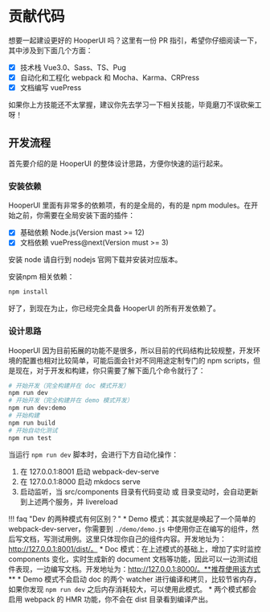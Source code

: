 # 贡献代码

想要一起建设更好的 HooperUI 吗？这里有一份 PR 指引，希望你仔细阅读一下，其中涉及到下面几个方面：

* [x] 技术栈 Vue3.0、Sass、TS、Pug
* [x] 自动化和工程化 webpack 和 Mocha、Karma、CRPress
* [x] 文档编写 vuePress

如果你上方技能还不太掌握，建议你先去学习一下相关技能，毕竟磨刀不误砍柴工呀！

## 开发流程

首先要介绍的是 HooperUI 的整体设计思路，方便你快速的运行起来。

### 安装依赖

HooperUI 里面有非常多的依赖项，有的是全局的，有的是 npm modules。在开始之前，你需要在全局安装下面的插件：

* [x] 基础依赖 Node.js(Version mast >= 12)
* [x] 文档依赖 vuePress@next(Version must >= 3)

安装 node 请自行到 nodejs 官网下载并安装对应版本。

安装npm 相关依赖：

```bash
npm install
```

好了，到现在为止，你已经完全具备 HooperUI 的所有开发依赖了。

### 设计思路

HooperUI 因为目前拓展的功能不是很多，所以目前的代码结构比较规整，开发环境的配置也相对比较简单，可能后面会针对不同用途定制专门的 npm scripts，但是现在，对于开发和构建，你只需要了解下面几个命令就行了：

```bash
# 开始开发（完全构建并在 doc 模式开发）
npm run dev
# 开始开发（完全构建并在 demo 模式开发）
npm run dev:demo
# 开始构建
npm run build
# 开始自动化测试
npm run test
```

当运行 `npm run dev` 脚本时，会进行下方自动化操作：

1. 在 127.0.0.1:8001 启动 webpack-dev-serve
2. 在 127.0.0.1:8000 启动 mkdocs serve
3. 启动监听，当 src/components 目录有代码变动 或 目录变动时，会自动更新到上述两个服务，并 livereload

!!! faq "Dev 的两种模式有何区别？"
    * Demo 模式：其实就是唤起了一个简单的 webpack-dev-server，你需要到 `./demo/demo.js` 中使用你正在编写的组件，然后写文档，写测试用例。这里只体现你自己的组件内容。开发地址为：http://127.0.0.1:8001/dist/。
    * Doc 模式：在上述模式的基础上，增加了实时监控 components 变化，实时生成新的 document 文档等功能，因此可以一边测试组件表现，一边编写文档。开发地址为：http://127.0.0.1:8000/。**推荐使用该方式**
    * Demo 模式不会启动 doc 的两个 watcher 进行编译和拷贝，比较节省内存，如果你发现 `npm run dev` 之后内存消耗较大，可以使用此模式。
    * 两个模式都会启用 webpack 的 HMR 功能，你不会在 dist 目录看到编译产出。
